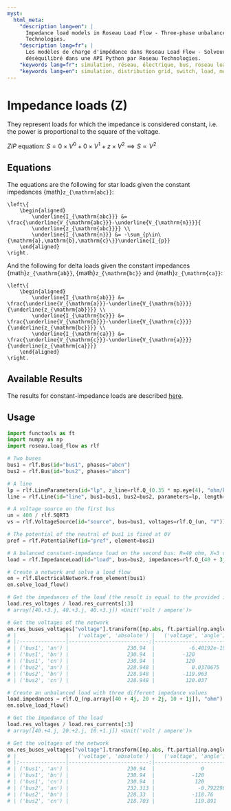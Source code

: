 ```yaml
---
myst:
  html_meta:
    "description lang=en": |
      Impedance load models in Roseau Load Flow - Three-phase unbalanced load flow solver in a Python API by Roseau
      Technologies.
    "description lang=fr": |
      Les modèles de charge d'impédance dans Roseau Load Flow - Solveur d'écoulement de charge triphasé et
      déséquilibré dans une API Python par Roseau Technologies.
    "keywords lang=fr": simulation, réseau, électrique, bus, roseau load flow, charges, modèle, impédance
    "keywords lang=en": simulation, distribution grid, switch, load, model, impedance
---
```


# Impedance loads (Z)

They represent loads for which the impedance is considered constant, i.e. the power is proportional
to the square of the voltage.

_ZIP_ equation: $S = 0 \times V^0 + 0 \times V^1 + z \times V^2 \implies S \propto V^2$

## Equations

The equations are the following for star loads given the constant impedances {math}`z_{\mathrm{abc}}`:

```{math}
\left\{
    \begin{aligned}
        \underline{I_{\mathrm{abc}}} &= \frac{\underline{V_{\mathrm{abc}}}-\underline{V_{\mathrm{n}}}}{
        \underline{z_{\mathrm{abc}}}} \\
        \underline{I_{\mathrm{n}}} &= -\sum_{p\in\{\mathrm{a},\mathrm{b},\mathrm{c}\}}\underline{I_{p}}
    \end{aligned}
\right.
```

And the following for delta loads given the constant impedances {math}`z_{\mathrm{ab}}`,
{math}`z_{\mathrm{bc}}` and {math}`z_{\mathrm{ca}}`:

```{math}
\left\{
    \begin{aligned}
        \underline{I_{\mathrm{ab}}} &= \frac{\underline{V_{\mathrm{a}}}-\underline{V_{\mathrm{b}}}}{\underline{z_{\mathrm{ab}}}} \\
        \underline{I_{\mathrm{bc}}} &= \frac{\underline{V_{\mathrm{b}}}-\underline{V_{\mathrm{c}}}}{\underline{z_{\mathrm{bc}}}} \\
        \underline{I_{\mathrm{ca}}} &= \frac{\underline{V_{\mathrm{c}}}-\underline{V_{\mathrm{a}}}}{\underline{z_{\mathrm{ca}}}}
    \end{aligned}
\right.
```

## Available Results

The results for constant-impedance loads are described [here](./index.md#available-results).

## Usage

```python
import functools as ft
import numpy as np
import roseau.load_flow as rlf

# Two buses
bus1 = rlf.Bus(id="bus1", phases="abcn")
bus2 = rlf.Bus(id="bus2", phases="abcn")

# A line
lp = rlf.LineParameters(id="lp", z_line=rlf.Q_(0.35 * np.eye(4), "ohm/km"))
line = rlf.Line(id="line", bus1=bus1, bus2=bus2, parameters=lp, length=rlf.Q_(1, "km"))

# A voltage source on the first bus
un = 400 / rlf.SQRT3
vs = rlf.VoltageSource(id="source", bus=bus1, voltages=rlf.Q_(un, "V"))

# The potential of the neutral of bus1 is fixed at 0V
pref = rlf.PotentialRef(id="pref", element=bus1)

# A balanced constant-impedance load on the second bus: R=40 ohm, X=3 ohm per phase
load = rlf.ImpedanceLoad(id="load", bus=bus2, impedances=rlf.Q_(40 + 3j, "ohm"))

# Create a network and solve a load flow
en = rlf.ElectricalNetwork.from_element(bus1)
en.solve_load_flow()

# Get the impedances of the load (the result is equal to the provided impedance
load.res_voltages / load.res_currents[:3]
# array([40.+3.j, 40.+3.j, 40.+3.j]) <Unit('volt / ampere')>

# Get the voltages of the network
en.res_buses_voltages["voltage"].transform([np.abs, ft.partial(np.angle, deg=True)])
# |                |   ('voltage', 'absolute') |   ('voltage', 'angle') |
# |:---------------|--------------------------:|-----------------------:|
# | ('bus1', 'an') |                   230.94  |           -6.40192e-19 |
# | ('bus1', 'bn') |                   230.94  |         -120           |
# | ('bus1', 'cn') |                   230.94  |          120           |
# | ('bus2', 'an') |                   228.948 |            0.0370675   |
# | ('bus2', 'bn') |                   228.948 |         -119.963       |
# | ('bus2', 'cn') |                   228.948 |          120.037       |

# Create an unbalanced load with three different impedance values
load.impedances = rlf.Q_(np.array([40 + 4j, 20 + 2j, 10 + 1j]), "ohm")
en.solve_load_flow()

# Get the impedance of the load
load.res_voltages / load.res_currents[:3]
# array([40.+4.j, 20.+2.j, 10.+1.j]) <Unit('volt / ampere')>

# Get the voltages of the network
en.res_buses_voltages["voltage"].transform([np.abs, ft.partial(np.angle, deg=True)])
# |                |   ('voltage', 'absolute') |   ('voltage', 'angle') |
# |:---------------|--------------------------:|-----------------------:|
# | ('bus1', 'an') |                   230.94  |               0        |
# | ('bus1', 'bn') |                   230.94  |            -120        |
# | ('bus1', 'cn') |                   230.94  |             120        |
# | ('bus2', 'an') |                   232.313 |              -0.792296 |
# | ('bus2', 'bn') |                   228.33  |            -118.76     |
# | ('bus2', 'cn') |                   218.703 |             119.891    |
```
